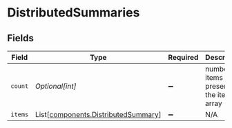 # DistributedSummaries


## Fields

| Field                                                                            | Type                                                                             | Required                                                                         | Description                                                                      |
| -------------------------------------------------------------------------------- | -------------------------------------------------------------------------------- | -------------------------------------------------------------------------------- | -------------------------------------------------------------------------------- |
| `count`                                                                          | *Optional[int]*                                                                  | :heavy_minus_sign:                                                               | number of items present in the items array                                       |
| `items`                                                                          | List[[components.DistributedSummary](../../models/shared/distributedsummary.md)] | :heavy_minus_sign:                                                               | N/A                                                                              |
